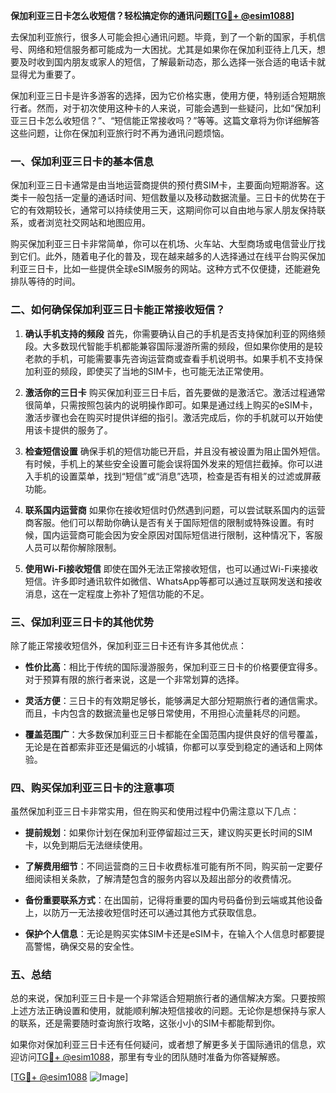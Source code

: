 **保加利亚三日卡怎么收短信？轻松搞定你的通讯问题[[TG💪+ @esim1088](https://t.me/s/esim1088)]**

去保加利亚旅行，很多人可能会担心通讯问题。毕竟，到了一个新的国家，手机信号、网络和短信服务都可能成为一大困扰。尤其是如果你在保加利亚待上几天，想要及时收到国内朋友或家人的短信，了解最新动态，那么选择一张合适的电话卡就显得尤为重要了。

保加利亚三日卡是许多游客的选择，因为它价格实惠，使用方便，特别适合短期旅行者。然而，对于初次使用这种卡的人来说，可能会遇到一些疑问，比如“保加利亚三日卡怎么收短信？”、“短信能正常接收吗？”等等。这篇文章将为你详细解答这些问题，让你在保加利亚旅行时不再为通讯问题烦恼。

### 一、保加利亚三日卡的基本信息

保加利亚三日卡通常是由当地运营商提供的预付费SIM卡，主要面向短期游客。这类卡一般包括一定量的通话时间、短信数量以及移动数据流量。三日卡的优势在于它的有效期较长，通常可以持续使用三天，这期间你可以自由地与家人朋友保持联系，或者浏览社交网站和地图应用。

购买保加利亚三日卡非常简单，你可以在机场、火车站、大型商场或电信营业厅找到它们。此外，随着电子化的普及，现在越来越多的人选择通过在线平台购买保加利亚三日卡，比如一些提供全球eSIM服务的网站。这种方式不仅便捷，还能避免排队等待的时间。

### 二、如何确保保加利亚三日卡能正常接收短信？

1. **确认手机支持的频段**
   首先，你需要确认自己的手机是否支持保加利亚的网络频段。大多数现代智能手机都能兼容国际漫游所需的频段，但如果你使用的是较老款的手机，可能需要事先咨询运营商或查看手机说明书。如果手机不支持保加利亚的频段，即使买了当地的SIM卡，也可能无法正常使用。

2. **激活你的三日卡**
   购买保加利亚三日卡后，首先要做的是激活它。激活过程通常很简单，只需按照包装内的说明操作即可。如果是通过线上购买的eSIM卡，激活步骤也会在购买时提供详细的指引。激活完成后，你的手机就可以开始使用该卡提供的服务了。

3. **检查短信设置**
   确保手机的短信功能已开启，并且没有被设置为阻止国外短信。有时候，手机上的某些安全设置可能会误将国外发来的短信拦截掉。你可以进入手机的设置菜单，找到“短信”或“消息”选项，检查是否有相关的过滤或屏蔽功能。

4. **联系国内运营商**
   如果你在接收短信时仍然遇到问题，可以尝试联系国内的运营商客服。他们可以帮助你确认是否有关于国际短信的限制或特殊设置。有时候，国内运营商可能会因为安全原因对国际短信进行限制，这种情况下，客服人员可以帮你解除限制。

5. **使用Wi-Fi接收短信**
   即使在国外无法正常接收短信，也可以通过Wi-Fi来接收短信。许多即时通讯软件如微信、WhatsApp等都可以通过互联网发送和接收消息，这在一定程度上弥补了短信功能的不足。

### 三、保加利亚三日卡的其他优势

除了能正常接收短信外，保加利亚三日卡还有许多其他优点：

- **性价比高**：相比于传统的国际漫游服务，保加利亚三日卡的价格要便宜得多。对于预算有限的旅行者来说，这是一个非常划算的选择。
  
- **灵活方便**：三日卡的有效期足够长，能够满足大部分短期旅行者的通信需求。而且，卡内包含的数据流量也足够日常使用，不用担心流量耗尽的问题。

- **覆盖范围广**：大多数保加利亚三日卡都能在全国范围内提供良好的信号覆盖，无论是在首都索非亚还是偏远的小城镇，你都可以享受到稳定的通话和上网体验。

### 四、购买保加利亚三日卡的注意事项

虽然保加利亚三日卡非常实用，但在购买和使用过程中仍需注意以下几点：

- **提前规划**：如果你计划在保加利亚停留超过三天，建议购买更长时间的SIM卡，以免到期后无法继续使用。

- **了解费用细节**：不同运营商的三日卡收费标准可能有所不同，购买前一定要仔细阅读相关条款，了解清楚包含的服务内容以及超出部分的收费情况。

- **备份重要联系方式**：在出国前，记得将重要的国内号码备份到云端或其他设备上，以防万一无法接收短信时还可以通过其他方式获取信息。

- **保护个人信息**：无论是购买实体SIM卡还是eSIM卡，在输入个人信息时都要提高警惕，确保交易的安全性。

### 五、总结

总的来说，保加利亚三日卡是一个非常适合短期旅行者的通信解决方案。只要按照上述方法正确设置和使用，就能顺利解决短信接收的问题。无论你是想保持与家人的联系，还是需要随时查询旅行攻略，这张小小的SIM卡都能帮到你。

如果你对保加利亚三日卡还有任何疑问，或者想了解更多关于国际通讯的信息，欢迎访问[TG💪+ @esim1088](https://t.me/s/esim1088)，那里有专业的团队随时准备为你答疑解惑。

[[TG💪+ @esim1088](https://t.me/s/esim1088) ![Image](https://i.postimg.cc/4NQfJmqS/Snipaste-2025-05-13-00-14-12.png)]